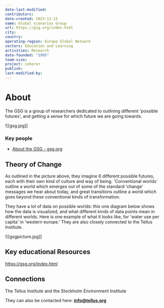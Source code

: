 ```yaml
---
date-last-modified: 
contributors: 
date-created: 2023-11-15
name: Global scenarios Group
url: https://gsg.org/index.html
city: 
country: 
operating-region: Europe Global Network
sectors: Education and Learning
activities: Research
date-founded: "1995"
team-size: 
project: cohere+
publish: 
last-modified-by:
---
```


# About 

The GSG is a group of researchers dedicated to outlining different 'possible futures', and getting a sense for which future we are going towards. 

![[gsg.jpg]]

### Key people 

- [About the GSG - gsg.org](https://gsg.org/about-the-gsg.html)
## Theory of Change 

As outlined in the picture above, they imagine 6 different possible futures, each with their own kind of culture and way of being. 'Conventional worlds' outline a world which emerges out of some of the standard 'change' messages we hear about today, and great transitions outline a world which goes beyond these conventional kinds of transformation. 

They have a lot of data on possible worlds: this one diagram below shows how the data is visualized, and what different kinds of data points mean in different worlds. Here is one example of what it looks like, for 'water use per capita' in 'western europe.' They are also closely connected to the Tellus Institute. 


![[gsgpicture.jpg]]
## Key educational Resources 

https://gsg.org/index.html
## Connections 

The Tellus Institute and the Stockholm Environment Institute

They can also be contacted here: **[info@tellus.org](mailto:info@tellus.org)**